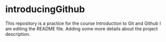 # introducingGithub
This repository is a practice for the course Introduction to Git and Github
I am editing the README file. Adding some more details about the project description.
